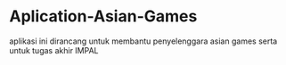# Aplication-Asian-Games
aplikasi ini dirancang untuk membantu penyelenggara asian games serta untuk tugas akhir IMPAL
